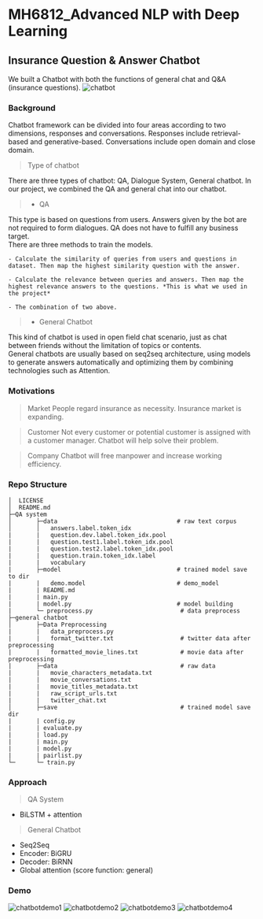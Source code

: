 # MH6812_Advanced NLP with Deep Learning
## Insurance Question & Answer Chatbot 

We built a Chatbot with both the functions of general chat and Q&A (insurance questions). 
![chatbot](https://github.com/yiwen26/NLP_chatbot/blob/master/graph/%E5%9B%BE%E7%89%871.gif)

### Background

Chatbot framework can be divided into four areas according to two dimensions, responses and conversations. Responses include retrieval-based and generative-based. Conversations include open domain and close domain.


> Type of chatbot

There are three types of chatbot: QA, Dialogue System, General chatbot. In our project, we combined the QA and general chat into our chatbot.

>- QA

This type is based on questions from users. Answers given by the bot are not required to form dialogues. QA does not have to fulfill any business target.    
There are three methods to train the models.    

    - Calculate the similarity of queries from users and questions in dataset. Then map the highest similarity question with the answer.    

    - Calculate the relevance between queries and answers. Then map the highest relevance answers to the questions. *This is what we used in the project*

    - The combination of two above.  

>- General Chatbot

This kind of chatbot is used in open field chat scenario, just as chat between friends without the limitation of topics or contents.    
General chatbots are usually based on seq2seq architecture, using models to generate answers automatically and optimizing them by combining technologies such as Attention.  

### Motivations

> Market 
People regard insurance as necessity. Insurance market is expanding.

> Customer 
Not every customer or potential customer is assigned with a customer manager. Chatbot will help solve their problem.

> Company 
Chatbot will free manpower and increase working efficiency.

### Repo Structure

```
│  LICENSE   
│  README.md
├─QA system              
│       ├─data                                  # raw text corpus
│       │   answers.label.token_idx
|       |   question.dev.label.token_idx.pool
|       |   question.test1.label.token_idx.pool
|       |   question.test2.label.token_idx.pool
|       |   question.train.token_idx.label
|       |   vocabulary
|       ├─model                                 # trained model save to dir
|       |   demo.model                          # demo_model
|       | README.md
|       | main.py                         
|       | model.py                              # model building
|       └─ preprocess.py                         # data preprocess      
├─general chatbot
│       ├─Data Preprocessing
|       |   data_preprocess.py
|       |   format_twitter.txt                   # twitter data after preprocessing
|       |   formatted_movie_lines.txt            # movie data after preprocessing
|       ├─data                                   # raw data
|       |   movie_characters_metadata.txt
|       |   movie_conversations.txt
|       |   movie_titles_metadata.txt
|       |   raw_script_urls.txt
|       |   twitter_chat.txt
│       ├─save                                   # trained model save dir
|       | config.py
|       | evaluate.py
|       | load.py
|       | main.py
|       | model.py
|       | pairlist.py
└─      └─ train.py
```

### Approach

> QA System

- BiLSTM + attention

> General Chatbot
- Seq2Seq
- Encoder: BiGRU
- Decoder: BiRNN
- Global attention (score function: general)

### Demo

![chatbotdemo1](https://github.com/yiwen26/NLP_chatbot/blob/master/graph/chatbot%20demo1.png)
![chatbotdemo2](https://github.com/yiwen26/NLP_chatbot/blob/master/graph/chatbot%20demo2.png)
![chatbotdemo3](https://github.com/yiwen26/NLP_chatbot/blob/master/graph/chatbot%20demo3.png)
![chatbotdemo4](https://github.com/yiwen26/NLP_chatbot/blob/master/graph/chatbot%20demo4.png)

